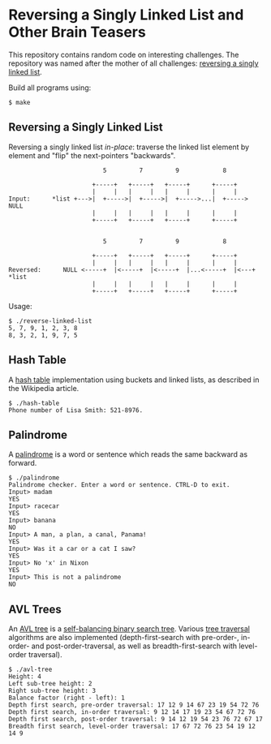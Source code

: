 Reversing a Singly Linked List and Other Brain Teasers
======================================================

This repository contains random code on interesting challenges. The repository was named
after the mother of all challenges: [reversing a singly linked list].

Build all programs using:

```
$ make
```

Reversing a Singly Linked List
------------------------------

Reversing a singly linked list *in-place*: traverse the linked list element by element
and "flip" the next-pointers "backwards".

```
                          5         7         9            8

                       +-----+   +-----+   +-----+      +-----+
                       |     |   |     |   |     |      |     |
Input:      *list +--->|  +----->|  +----->|  +----->...|  +-----> NULL
                       |     |   |     |   |     |      |     |
                       +-----+   +-----+   +-----+      +-----+


                          5         7         9            8

                       +-----+   +-----+   +-----+      +-----+
                       |     |   |     |   |     |      |     |
Reversed:      NULL <-----+  |<-----+  |<-----+  |...<-----+  |<---+ *list
                       |     |   |     |   |     |      |     |
                       +-----+   +-----+   +-----+      +-----+
```

Usage:

```
$ ./reverse-linked-list
5, 7, 9, 1, 2, 3, 8
8, 3, 2, 1, 9, 7, 5
```

Hash Table
----------

A [hash table] implementation using buckets and linked lists, as described in the Wikipedia article.

```
$ ./hash-table
Phone number of Lisa Smith: 521-8976.
```

Palindrome
----------

A [palindrome] is a word or sentence which reads the same backward as forward.

```
$ ./palindrome
Palindrome checker. Enter a word or sentence. CTRL-D to exit.
Input> madam
YES
Input> racecar
YES
Input> banana
NO
Input> A man, a plan, a canal, Panama!
YES
Input> Was it a car or a cat I saw?
YES
Input> No 'x' in Nixon
YES
Input> This is not a palindrome
NO
```

AVL Trees
---------

An [AVL tree] is a [self-balancing binary search tree]. Various [tree traversal]
algorithms are also implemented (depth-first-search with pre-order-, in-order- and post-order-traversal,
as well as breadth-first-search with level-order traversal).

```
$ ./avl-tree
Height: 4
Left sub-tree height: 2
Right sub-tree height: 3
Balance factor (right - left): 1
Depth first search, pre-order traversal: 17 12 9 14 67 23 19 54 72 76
Depth first search, in-order traversal: 9 12 14 17 19 23 54 67 72 76
Depth first search, post-order traversal: 9 14 12 19 54 23 76 72 67 17
Breadth first search, level-order traversal: 17 67 72 76 23 54 19 12 14 9
```

[reversing a singly linked list]: https://rethinkdb.com/blog/will-the-real-programmers-please-stand-up/
[hash table]: https://en.wikipedia.org/wiki/Hash_table
[palindrome]: https://en.wikipedia.org/wiki/Palindrome
[self-balancing binary search tree]: https://en.wikipedia.org/wiki/Self-balancing_binary_search_tree
[AVL tree]: https://en.wikipedia.org/wiki/AVL_tree
[tree traversal]: https://en.wikipedia.org/wiki/Tree_traversal
